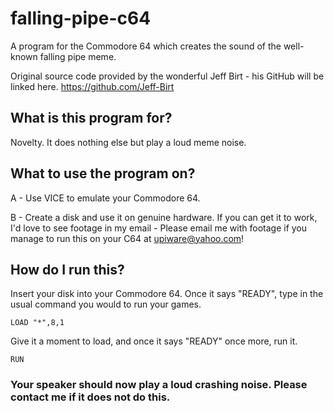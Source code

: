 # falling-pipe-c64
A program for the Commodore 64 which creates the sound of the well-known falling pipe meme.  

Original source code provided by the wonderful Jeff Birt - his GitHub will be linked here. https://github.com/Jeff-Birt

## What is this program for?

Novelty. It does nothing else but play a loud meme noise.



## What to use the program on?
A - Use VICE to emulate your Commodore 64.  

B - Create a disk and use it on genuine hardware. If you can get it to work, I'd love to see footage in my email - Please email me with footage if you manage to run this on your C64 at upiware@yahoo.com!

## How do I run this?  

Insert your disk into your Commodore 64. Once it says "READY", type in the usual command you would to run your games.  

```LOAD "*",8,1```  

Give it a moment to load, and once it says "READY" once more, run it.

```RUN```

### Your speaker should now play a loud crashing noise. Please contact me if it does not do this. 

